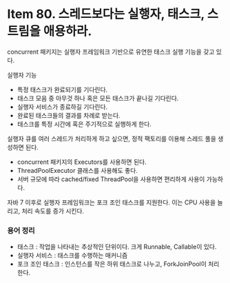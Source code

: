 # Item 80. 스레드보다는 실행자, 태스크, 스트림을 애용하라.

concurrent 패키지는 실행자 프레임워크 기반으로 유연한 태스크 실행 기능을 갖고 있다.

실행자 기능

- 특정 태스크가 완료되기를 기다린다.
- 태스크 모음 중 아무것 하나 혹은 모든 태스크가 끝나길 기다린다.
- 실행자 서비스가 종료하길 기다린다.
- 완료된 태스크들의 결과를 차례로 받는다.
- 태스크를 특정 시간에 혹은 주기적으로 실행하게 한다.

실행자 큐를 여러 스레드가 처리하게 하고 싶으면, 정적 팩토리를 이용해 스레드 풀을 생성하면 된다.

- concurrent 패키지의 Executors를 사용하면 된다.
- ThreadPoolExecutor 클래스를 사용해도 좋다.
- 서버 규모에 따라 cached/fixed ThreadPool을 사용하면 편리하게 사용이 가능하다.

자바 7 이후로 실행자 프레임워크는 포크 조인 태스크를 지원한다. 이는 CPU 사용을 늘리고, 처리 속도를 증가 시킨다.

### 용어 정리

- 태스크 : 작업을 나타내는 추상적인 단위이다. 크게 Runnable, Callable이 있다.
- 실행자 서비스 : 태스크를 수행하는 매커니즘
- 포크 조인 태스크 : 인스턴스를 작은 하위 태스크로 나누고, ForkJoinPool이 처리한다.
